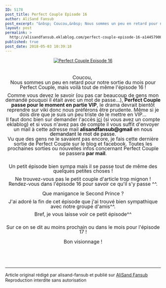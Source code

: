 ```yaml
---
ID: 5178
post_title: Perfect Couple Episode 16
author: AliSand Fansub
post_excerpt: "&nbsp; Coucou,&nbsp; Nous sommes un peu en retard pour notre sortie du mois pour Perfect Couple, mais voil&agrave; tout de m&ecirc;me l'&eacute;pisode 16 ! Comme vous devez le savoir (ou pas car beaucoup de gens mon demand&eacute; pouquoi il &eacute;tait avec un mot de passe...), Perfect Couple passe pour le moment en partie VIP , le..."
layout: post
permalink: >
  http://alisandfansub.eklablog.com/perfect-couple-episode-16-a144579000
published: true
post_date: 2018-05-03 10:39:18
---
```

<p style="text-align: center;"><a href="http://alisandfansub.eklablog.com/perfect-couple-a119846916"><img src="https://united-subs.dearclouds.com/wp-content/uploads/2018/05/e9752407d17db57ccec61c5a7ec4e343.jpg" alt="Perfect Couple Episode 16"/></a></p>
<p style="box-sizing: content-box; margin: 0px 0px 10px; line-height: 15.7143px; text-align: center;">&nbsp;</p>
<p style="box-sizing: content-box; margin: 0px 0px 10px; line-height: 15.7143px; text-align: center;"><span style="box-sizing: content-box; font-size: 12pt;">Coucou,&nbsp;</span><br style="box-sizing: content-box;"/><span style="box-sizing: content-box; font-size: 12pt;">Nous sommes un peu en retard pour notre sortie du mois pour Perfect Couple, mais voil&agrave; tout de m&ecirc;me l'&eacute;pisode 16 !</span></p>
<p style="box-sizing: content-box; margin: 0px 0px 10px; line-height: 15.7143px; text-align: center;"><span style="box-sizing: content-box; font-size: 12pt;">Comme vous devez le savoir (ou pas car beaucoup de gens mon demand&eacute; pouquoi il &eacute;tait avec un mot de passe...), <strong>Perfect Couple passe pour le moment en partie VIP</strong>, le drama devrait bient&ocirc;t reprendre sur viki donc nous pr&eacute;f&eacute;rons &ecirc;tre prudente. M&ecirc;me si je dois dire que je suis un peu triste de le mettre en VIP...<br/>Il faut donc bien sur demander l'acc&egrave;s&nbsp;<a href="http://alisandfansub.eklablog.com/devenir-un-vip-a129942524">ici</a>&nbsp;(si vous avez un compte eklablog) et si vous n'avez pas de compte il vous suffit d'envoyer un mail &agrave; cette adresse mail&nbsp;<span style="color: #000000;"><strong>alisandfansub@gmail</strong> en nous demandant le mot de passe.</span><br/>Vu que des gens ne le savaient pas encore, je fais cette derni&egrave;re sortie de Perfect Couple sur le blog et facebook. Toutes les prochaines sorties ou nouvelles infos concernant Perfect Couple se passera <strong>par mail</strong>.</span></p>
<p style="box-sizing: content-box; margin: 0px 0px 10px; line-height: 15.7143px; text-align: center;"><br style="box-sizing: content-box;"/><span style="box-sizing: content-box; font-size: 12pt;">Un petit &eacute;pisode bien sympa mais il se passe tout de m&ecirc;me des quelques petites choses !</span></p>
<p style="box-sizing: content-box; margin: 0px 0px 10px; line-height: 15.7143px; text-align: center;"><span style="box-sizing: content-box; font-size: 12pt;">Ne trouvez-vous pas le petit couple d'article trop mignon ! Rendez-vous dans l'&eacute;pisode 16 pour savoir ce qu'il s'y passe ^^.<br style="box-sizing: content-box;"/><br style="box-sizing: content-box;"/>Que manigance le Second Prince ?</span></p>
<p style="box-sizing: content-box; margin: 0px 0px 10px; line-height: 15.7143px; text-align: center;"><span style="box-sizing: content-box; font-size: 12pt;">J'ai ador&eacute; la fin de cet &eacute;pisode que j'ai trouv&eacute; bien sympathique avec notre groupe d'amis^^.</span></p>
<p style="box-sizing: content-box; margin: 0px 0px 10px; line-height: 15.7143px; text-align: center;"><span style="box-sizing: content-box; font-size: 12pt;">Bref, je vous laisse voir ce petit &eacute;pisode^^</span></p>
<p style="box-sizing: content-box; margin: 0px 0px 10px; line-height: 15.7143px; text-align: center;"><br style="box-sizing: content-box;"/><span style="box-sizing: content-box; font-size: 12pt;">Sur ce on se dit au moins prochain ou dans le mois pour l'&eacute;pisode 17 !</span><br style="box-sizing: content-box;"/><br style="box-sizing: content-box;"/><span style="box-sizing: content-box; font-size: 12pt;">Bon visionnage !</span></p><br /><br /><br /><hr />Article original rédigé par alisand-fansub et publié sur <a href="http://alisandfansub.eklablog.com/">AliSand Fansub</a> <br /> Reproduction interdite sans autorisation